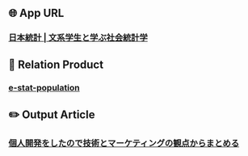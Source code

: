 ## :globe_with_meridians:  App URL

### [日本統計 | 文系学生と学ぶ社会統計学](https://apps.apple.com/jp/app/%E6%97%A5%E6%9C%AC%E7%B5%B1%E8%A8%88-%E6%96%87%E7%B3%BB%E5%AD%A6%E7%94%9F%E3%81%A8%E5%AD%A6%E3%81%B6%E7%A4%BE%E4%BC%9A%E7%B5%B1%E8%A8%88%E5%AD%A6/id1491159876)

## :eyes: Relation Product

### [e-stat-population](https://github.com/wafuwafu13/e-stat-population)

## :pencil2:  Output Article

### [個人開発をしたので技術とマーケティングの観点からまとめる](https://qiita.com/wafuwafu13/items/3c1ad74e8984d67e0a95)
